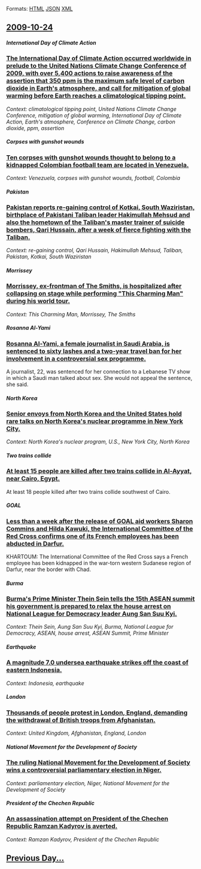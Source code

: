 
Formats: [HTML](2009/10/24/index.html)  [JSON](2009/10/24/index.json)  [XML](2009/10/24/index.xml)  

## [2009-10-24](/news/2009/10/24/index.md)

##### International Day of Climate Action
### [ The International Day of Climate Action occurred worldwide in prelude to the United Nations Climate Change Conference of 2009, with over 5,400 actions to raise awareness of the assertion that 350 ppm is the maximum safe level of carbon dioxide in Earth's atmosphere, and call for mitigation of global warming before Earth reaches a climatological tipping point. ](/news/2009/10/24/the-international-day-of-climate-action-occurred-worldwide-in-prelude-to-the-united-nations-climate-change-conference-of-2009-with-over-5.md)
_Context: climatological tipping point, United Nations Climate Change Conference, mitigation of global warming, International Day of Climate Action, Earth's atmosphere, Conference on Climate Change, carbon dioxide, ppm, assertion_

##### Corpses with gunshot wounds
### [ Ten corpses with gunshot wounds thought to belong to a kidnapped Colombian football team are located in Venezuela. ](/news/2009/10/24/ten-corpses-with-gunshot-wounds-thought-to-belong-to-a-kidnapped-colombian-football-team-are-located-in-venezuela.md)
_Context: Venezuela, corpses with gunshot wounds, football, Colombia_

##### Pakistan
### [ Pakistan reports re-gaining control of Kotkai, South Waziristan, birthplace of Pakistani Taliban leader Hakimullah Mehsud and also the hometown of the Taliban's master trainer of suicide bombers, Qari Hussain, after a week of fierce fighting with the Taliban. ](/news/2009/10/24/pakistan-reports-re-gaining-control-of-kotkai-south-waziristan-birthplace-of-pakistani-taliban-leader-hakimullah-mehsud-and-also-the-home.md)
_Context: re-gaining control, Qari Hussain, Hakimullah Mehsud, Taliban, Pakistan, Kotkai, South Waziristan_

##### Morrissey
### [ Morrissey, ex-frontman of The Smiths, is hospitalized after collapsing on stage while performing "This Charming Man" during his world tour. ](/news/2009/10/24/morrissey-ex-frontman-of-the-smiths-is-hospitalized-after-collapsing-on-stage-while-performing-this-charming-man-during-his-world-tour.md)
_Context: This Charming Man, Morrissey, The Smiths_

##### Rosanna Al-Yami
### [ Rosanna Al-Yami, a female journalist in Saudi Arabia, is sentenced to sixty lashes and a two-year travel ban for her involvement in a controversial sex programme. ](/news/2009/10/24/rosanna-al-yami-a-female-journalist-in-saudi-arabia-is-sentenced-to-sixty-lashes-and-a-two-year-travel-ban-for-her-involvement-in-a-contr.md)
A journalist, 22, was sentenced for her connection to a Lebanese TV show in which a Saudi man talked about sex. She would not appeal the sentence, she said.

##### North Korea
### [ Senior envoys from North Korea and the United States hold rare talks on North Korea's nuclear programme in New York City. ](/news/2009/10/24/senior-envoys-from-north-korea-and-the-united-states-hold-rare-talks-on-north-korea-s-nuclear-programme-in-new-york-city.md)
_Context: North Korea's nuclear program, U.S., New York City, North Korea_

##### Two trains collide
### [ At least 15 people are killed after two trains collide in Al-Ayyat, near Cairo, Egypt. ](/news/2009/10/24/at-least-15-people-are-killed-after-two-trains-collide-in-al-ayyat-near-cairo-egypt.md)
At least 18 people killed after two trains collide southwest of Cairo.

##### GOAL
### [ Less than a week after the release of GOAL aid workers Sharon Commins and Hilda Kawuki, the International Committee of the Red Cross confirms one of its French employees has been abducted in Darfur. ](/news/2009/10/24/less-than-a-week-after-the-release-of-goal-aid-workers-sharon-commins-and-hilda-kawuki-the-international-committee-of-the-red-cross-confir.md)
KHARTOUM: The International Committee of the Red Cross says a French employee has been kidnapped in the war-torn western Sudanese region of Darfur, near the border with Chad.

##### Burma
### [ Burma's Prime Minister Thein Sein tells the 15th ASEAN summit his government is prepared to relax the house arrest on National League for Democracy leader Aung San Suu Kyi. ](/news/2009/10/24/burma-s-prime-minister-thein-sein-tells-the-15th-asean-summit-his-government-is-prepared-to-relax-the-house-arrest-on-national-league-for-d.md)
_Context: Thein Sein, Aung San Suu Kyi, Burma, National League for Democracy, ASEAN, house arrest, ASEAN Summit, Prime Minister_

##### Earthquake
### [ A magnitude 7.0 undersea earthquake strikes off the coast of eastern Indonesia. ](/news/2009/10/24/a-magnitude-7-0-undersea-earthquake-strikes-off-the-coast-of-eastern-indonesia.md)
_Context: Indonesia, earthquake_

##### London
### [ Thousands of people protest in London, England, demanding the withdrawal of British troops from Afghanistan. ](/news/2009/10/24/thousands-of-people-protest-in-london-england-demanding-the-withdrawal-of-british-troops-from-afghanistan.md)
_Context: United Kingdom, Afghanistan, England, London_

##### National Movement for the Development of Society
### [ The ruling National Movement for the Development of Society wins a controversial parliamentary election in Niger. ](/news/2009/10/24/the-ruling-national-movement-for-the-development-of-society-wins-a-controversial-parliamentary-election-in-niger.md)
_Context: parliamentary election, Niger, National Movement for the Development of Society_

##### President of the Chechen Republic
### [ An assassination attempt on President of the Chechen Republic Ramzan Kadyrov is averted. ](/news/2009/10/24/an-assassination-attempt-on-president-of-the-chechen-republic-ramzan-kadyrov-is-averted.md)
_Context: Ramzan Kadyrov, President of the Chechen Republic_

## [Previous Day...](/news/2009/10/23/index.md)

